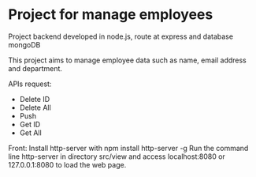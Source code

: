# Project for manage employees

Project backend developed in node.js, route at express and database mongoDB

This project aims to manage employee data such as name, email address and department.  

APIs request:

- Delete ID
- Delete All
- Push 
- Get ID
- Get All

Front:
Install http-server with npm install http-server -g
Run the command line http-server in directory src/view and access localhost:8080 or 127.0.0.1:8080 to load the web page.
